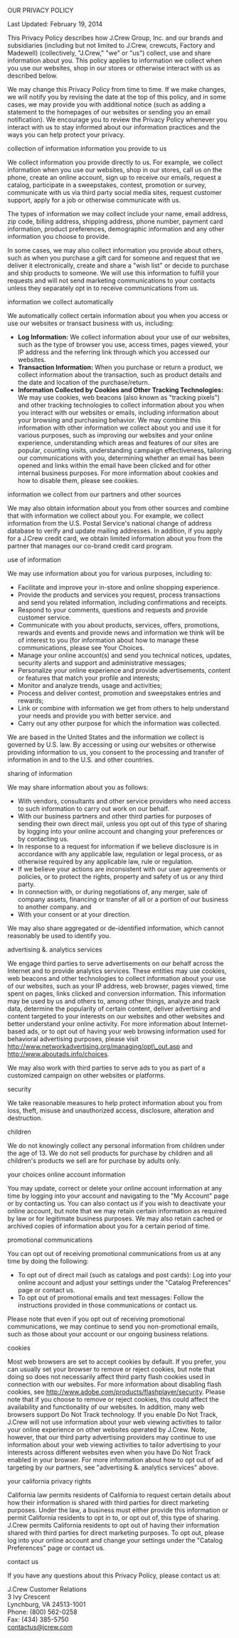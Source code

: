 OUR PRIVACY POLICY

Last Updated: February 19, 2014

This Privacy Policy describes how J.Crew Group, Inc. and our brands and subsidiaries (including but not limited to J.Crew, crewcuts, Factory and Madewell) (collectively, "J.Crew," "we" or "us") collect, use and share information about you. This policy applies to information we collect when you use our websites, shop in our stores or otherwise interact with us as described below.

We may change this Privacy Policy from time to time. If we make changes, we will notify you by revising the date at the top of this policy, and in some cases, we may provide you with additional notice (such as adding a statement to the homepages of our websites or sending you an email notification). We encourage you to review the Privacy Policy whenever you interact with us to stay informed about our information practices and the ways you can help protect your privacy.

collection of information information you provide to us

We collect information you provide directly to us. For example, we collect information when you use our websites, shop in our stores, call us on the phone, create an online account, sign up to receive our emails, request a catalog, participate in a sweepstakes, contest, promotion or survey, communicate with us via third party social media sites, request customer support, apply for a job or otherwise communicate with us.

The types of information we may collect include your name, email address, zip code, billing address, shipping address, phone number, payment card information, product preferences, demographic information and any other information you choose to provide.

In some cases, we may also collect information you provide about others, such as when you purchase a gift card for someone and request that we deliver it electronically, create and share a "wish list" or decide to purchase and ship products to someone. We will use this information to fulfill your requests and will not send marketing communications to your contacts unless they separately opt in to receive communications from us.

information we collect automatically

We automatically collect certain information about you when you access or use our websites or transact business with us, including:

*   **Log Information:** We collect information about your use of our websites, such as the type of browser you use, access times, pages viewed, your IP address and the referring link through which you accessed our websites.
*   **Transaction Information:** When you purchase or return a product, we collect information about the transaction, such as product details and the date and location of the purchase/return.
*   **Information Collected by Cookies and Other Tracking Technologies:** We may use cookies, web beacons (also known as "tracking pixels") and other tracking technologies to collect information about you when you interact with our websites or emails, including information about your browsing and purchasing behavior. We may combine this information with other information we collect about you and use it for various purposes, such as improving our websites and your online experience, understanding which areas and features of our sites are popular, counting visits, understanding campaign effectiveness, tailoring our communications with you, determining whether an email has been opened and links within the email have been clicked and for other internal business purposes. For more information about cookies and how to disable them, please see cookies.

information we collect from our partners and other sources

We may also obtain information about you from other sources and combine that with information we collect about you. For example, we collect information from the U.S. Postal Service's national change of address database to verify and update mailing addresses. In addition, if you apply for a J.Crew credit card, we obtain limited information about you from the partner that manages our co-brand credit card program.

use of information

We may use information about you for various purposes, including to:

*   Facilitate and improve your in-store and online shopping experience.
*   Provide the products and services you request, process transactions and send you related information, including confirmations and receipts.
*   Respond to your comments, questions and requests and provide customer service.
*   Communicate with you about products, services, offers, promotions, rewards and events and provide news and information we think will be of interest to you (for information about how to manage these communications, please see Your Choices.
*   Manage your online account(s) and send you technical notices, updates, security alerts and support and administrative messages;
*   Personalize your online experience and provide advertisements, content or features that match your profile and interests;
*   Monitor and analyze trends, usage and activities;
*   Process and deliver contest, promotion and sweepstakes entries and rewards;
*   Link or combine with information we get from others to help understand your needs and provide you with better service. and
*   Carry out any other purpose for which the information was collected.

We are based in the United States and the information we collect is governed by U.S. law. By accessing or using our websites or otherwise providing information to us, you consent to the processing and transfer of information in and to the U.S. and other countries.

sharing of information

We may share information about you as follows:

*   With vendors, consultants and other service providers who need access to such information to carry out work on our behalf.
*   With our business partners and other third parties for purposes of sending their own direct mail, unless you opt out of this type of sharing by logging into your online account and changing your preferences or by contacting us.
*   In response to a request for information if we believe disclosure is in accordance with any applicable law, regulation or legal process, or as otherwise required by any applicable law, rule or regulation.
*   If we believe your actions are inconsistent with our user agreements or policies, or to protect the rights, property and safety of us or any third party.
*   In connection with, or during negotiations of, any merger, sale of company assets, financing or transfer of all or a portion of our business to another company. and
*   With your consent or at your direction.

We may also share aggregated or de-identified information, which cannot reasonably be used to identify you.

advertising &. analytics services

We engage third parties to serve advertisements on our behalf across the Internet and to provide analytics services. These entities may use cookies, web beacons and other technologies to collect information about your use of our websites, such as your IP address, web browser, pages viewed, time spent on pages, links clicked and conversion information. This information may be used by us and others to, among other things, analyze and track data, determine the popularity of certain content, deliver advertising and content targeted to your interests on our websites and other websites and better understand your online activity. For more information about Internet-based ads, or to opt out of having your web browsing information used for behavioral advertising purposes, please visit http://www.networkadvertising.org/managing/opt\_out.asp and http://www.aboutads.info/choices.

We may also work with third parties to serve ads to you as part of a customized campaign on other websites or platforms.

security

We take reasonable measures to help protect information about you from loss, theft, misuse and unauthorized access, disclosure, alteration and destruction.

children

We do not knowingly collect any personal information from children under the age of 13. We do not sell products for purchase by children and all children's products we sell are for purchase by adults only.

your choices online account information

You may update, correct or delete your online account information at any time by logging into your account and navigating to the "My Account" page or by contacting us. You can also contact us if you wish to deactivate your online account, but note that we may retain certain information as required by law or for legitimate business purposes. We may also retain cached or archived copies of information about you for a certain period of time.

promotional communications

You can opt out of receiving promotional communications from us at any time by doing the following:

*   To opt out of direct mail (such as catalogs and post cards): Log into your online account and adjust your settings under the "Catalog Preferences" page or contact us.
*   To opt out of promotional emails and text messages: Follow the instructions provided in those communications or contact us.

Please note that even if you opt out of receiving promotional communications, we may continue to send you non-promotional emails, such as those about your account or our ongoing business relations.

cookies

Most web browsers are set to accept cookies by default. If you prefer, you can usually set your browser to remove or reject cookies, but note that doing so does not necessarily affect third party flash cookies used in connection with our websites. For more information about disabling flash cookies, see http://www.adobe.com/products/flashplayer/security. Please note that if you choose to remove or reject cookies, this could affect the availability and functionality of our websites. In addition, many web browsers support Do Not Track technology. If you enable Do Not Track, J.Crew will not use information about your web viewing activities to tailor your online experience on other websites operated by J.Crew. Note, however, that our third party advertising providers may continue to use information about your web viewing activities to tailor advertising to your interests across different websites even when you have Do Not Track enabled in your browser. For more information about how to opt out of ad targeting by our partners, see "advertising &. analytics services" above.

your california privacy rights

California law permits residents of California to request certain details about how their information is shared with third parties for direct marketing purposes. Under the law, a business must either provide this information or permit California residents to opt in to, or opt out of, this type of sharing. J.Crew permits California residents to opt out of having their information shared with third parties for direct marketing purposes. To opt out, please log into your online account and change your settings under the "Catalog Preferences" page or contact us.

contact us  

If you have any questions about this Privacy Policy, please contact us at:  
  
J.Crew Customer Relations  
3 Ivy Crescent  
Lynchburg, VA 24513-1001  
Phone: (800) 562-0258  
Fax: (434) 385-5750  
contactus@jcrew.com